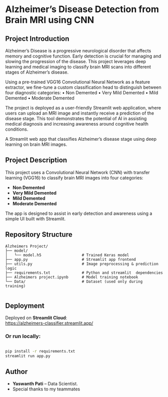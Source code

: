 # Alzheimer’s Disease Detection from Brain MRI using CNN

## Project Introduction

Alzheimer’s Disease is a progressive neurological disorder that affects memory and cognitive function. Early detection is crucial for managing and slowing the progression of the disease. This project leverages deep learning and medical imaging to classify brain MRI scans into different stages of Alzheimer’s disease.

Using a pre-trained VGG16 Convolutional Neural Network as a feature extractor, we fine-tune a custom classification head to distinguish between four diagnostic categories:
	•	Non Demented
	•	Very Mild Demented
	•	Mild Demented
	•	Moderate Demented

The project is deployed as a user-friendly Streamlit web application, where users can upload an MRI image and instantly receive a prediction of the disease stage. This tool demonstrates the potential of AI in assisting medical diagnosis and increasing awareness around cognitive health conditions.

A Streamlit web app that classifies Alzheimer’s disease stage using deep learning on brain MRI images.

## Project Description

This project uses a Convolutional Neural Network (CNN) with transfer learning (VGG16) to classify brain MRI images into four categories:
- **Non Demented**
- **Very Mild Demented**
- **Mild Demented**
- **Moderate Demented**

The app is designed to assist in early detection and awareness using a simple UI built with Streamlit.

## Repository Structure
```
Alzheimers Project/
├── model/
│   └── model.h5                  # Trained Keras model
├── app.py                        # Streamlit app frontend
├── utils.py                      # Image preprocessing & prediction logic
├── requirements.txt              # Python and streamlit  dependencies
├── Alzheimers project.ipynb      # Model training notebook
└── Data/                         # Dataset (used only during training)
    
```
## Deployment

Deployed on **Streamlit Cloud**:  
 https://alzheimers-classifier.streamlit.app/

### Or run locally:

```bash

pip install -r requirements.txt
streamlit run app.py

```

## Author

- **Yaswanth Pati** – Data Scientist.
- Special thanks to my teammates
